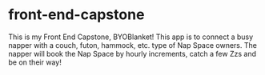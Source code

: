 # front-end-capstone
This is my Front End Capstone, BYOBlanket! This app is to connect a busy napper with a couch, futon, hammock, etc. type of Nap Space owners. The napper will book the Nap Space by hourly increments, catch a few Zzs and be on their way!
